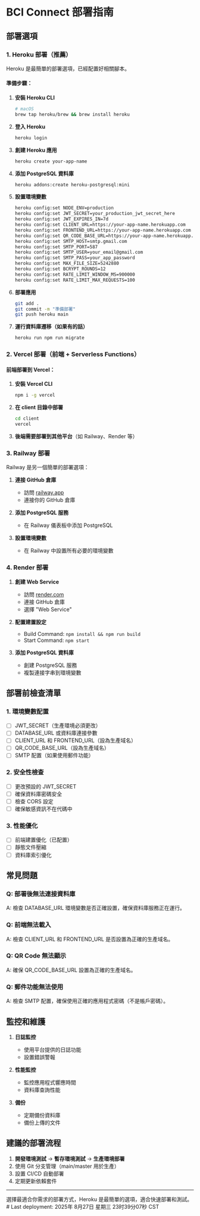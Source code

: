# BCI Connect 部署指南

## 部署選項

### 1. Heroku 部署（推薦）

Heroku 是最簡單的部署選項，已經配置好相關腳本。

#### 準備步驟：

1. **安裝 Heroku CLI**
   ```bash
   # macOS
   brew tap heroku/brew && brew install heroku
   ```

2. **登入 Heroku**
   ```bash
   heroku login
   ```

3. **創建 Heroku 應用**
   ```bash
   heroku create your-app-name
   ```

4. **添加 PostgreSQL 資料庫**
   ```bash
   heroku addons:create heroku-postgresql:mini
   ```

5. **設置環境變數**
   ```bash
   heroku config:set NODE_ENV=production
   heroku config:set JWT_SECRET=your_production_jwt_secret_here
   heroku config:set JWT_EXPIRES_IN=7d
   heroku config:set CLIENT_URL=https://your-app-name.herokuapp.com
   heroku config:set FRONTEND_URL=https://your-app-name.herokuapp.com
   heroku config:set QR_CODE_BASE_URL=https://your-app-name.herokuapp.com/member
   heroku config:set SMTP_HOST=smtp.gmail.com
   heroku config:set SMTP_PORT=587
   heroku config:set SMTP_USER=your_email@gmail.com
   heroku config:set SMTP_PASS=your_app_password
   heroku config:set MAX_FILE_SIZE=5242880
   heroku config:set BCRYPT_ROUNDS=12
   heroku config:set RATE_LIMIT_WINDOW_MS=900000
   heroku config:set RATE_LIMIT_MAX_REQUESTS=100
   ```

6. **部署應用**
   ```bash
   git add .
   git commit -m "準備部署"
   git push heroku main
   ```

7. **運行資料庫遷移（如果有的話）**
   ```bash
   heroku run npm run migrate
   ```

### 2. Vercel 部署（前端 + Serverless Functions）

#### 前端部署到 Vercel：

1. **安裝 Vercel CLI**
   ```bash
   npm i -g vercel
   ```

2. **在 client 目錄中部署**
   ```bash
   cd client
   vercel
   ```

3. **後端需要部署到其他平台**（如 Railway、Render 等）

### 3. Railway 部署

Railway 是另一個簡單的部署選項：

1. **連接 GitHub 倉庫**
   - 訪問 [railway.app](https://railway.app)
   - 連接你的 GitHub 倉庫

2. **添加 PostgreSQL 服務**
   - 在 Railway 儀表板中添加 PostgreSQL

3. **設置環境變數**
   - 在 Railway 中設置所有必要的環境變數

### 4. Render 部署

1. **創建 Web Service**
   - 訪問 [render.com](https://render.com)
   - 連接 GitHub 倉庫
   - 選擇 "Web Service"

2. **配置建置設定**
   - Build Command: `npm install && npm run build`
   - Start Command: `npm start`

3. **添加 PostgreSQL 資料庫**
   - 創建 PostgreSQL 服務
   - 複製連接字串到環境變數

## 部署前檢查清單

### 1. 環境變數配置
- [ ] JWT_SECRET（生產環境必須更改）
- [ ] DATABASE_URL 或資料庫連接參數
- [ ] CLIENT_URL 和 FRONTEND_URL（設為生產域名）
- [ ] QR_CODE_BASE_URL（設為生產域名）
- [ ] SMTP 配置（如果使用郵件功能）

### 2. 安全性檢查
- [ ] 更改預設的 JWT_SECRET
- [ ] 確保資料庫密碼安全
- [ ] 檢查 CORS 設定
- [ ] 確保敏感資訊不在代碼中

### 3. 性能優化
- [ ] 前端建置優化（已配置）
- [ ] 靜態文件壓縮
- [ ] 資料庫索引優化

## 常見問題

### Q: 部署後無法連接資料庫
A: 檢查 DATABASE_URL 環境變數是否正確設置，確保資料庫服務正在運行。

### Q: 前端無法載入
A: 檢查 CLIENT_URL 和 FRONTEND_URL 是否設置為正確的生產域名。

### Q: QR Code 無法顯示
A: 確保 QR_CODE_BASE_URL 設置為正確的生產域名。

### Q: 郵件功能無法使用
A: 檢查 SMTP 配置，確保使用正確的應用程式密碼（不是帳戶密碼）。

## 監控和維護

1. **日誌監控**
   - 使用平台提供的日誌功能
   - 設置錯誤警報

2. **性能監控**
   - 監控應用程式響應時間
   - 資料庫查詢性能

3. **備份**
   - 定期備份資料庫
   - 備份上傳的文件

## 建議的部署流程

1. **開發環境測試** → **暫存環境測試** → **生產環境部署**
2. 使用 Git 分支管理（main/master 用於生產）
3. 設置 CI/CD 自動部署
4. 定期更新依賴套件

---

選擇最適合你需求的部署方式，Heroku 是最簡單的選項，適合快速部署和測試。# Last deployment: 2025年 8月27日 星期三 23时39分07秒 CST
